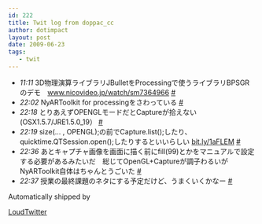 ```yaml
---
id: 222
title: Twit log from doppac_cc
author: dotimpact
layout: post
date: 2009-06-23
tags:
   - twit
---
```

<ul class="loudtwitter">
  <li>
    <em>11:11</em> 3D物理演算ライブラリJBulletをProcessingで使うライブラリBPSGRのデモ　<a href="http://www.nicovideo.jp/watch/sm7364966">www.nicovideo.jp/watch/sm7364966</a> <a href="http://twitter.com/doppac_cc/statuses/2273157779">#</a>
  </li>
  <li>
    <em>22:02</em> NyARToolkit for processingをさわっている <a href="http://twitter.com/doppac_cc/statuses/2278455069">#</a>
  </li>
  <li>
    <em>22:18</em> とりあえずOPENGLモードだとCaptureが拾えない(OSX1.5.7/JRE1.5.0_19） <a href="http://twitter.com/doppac_cc/statuses/2278616365">#</a>
  </li>
  <li>
    <em>22:19</em> size(&#8230; , OPENGL);の前でCapture.list();したり、quicktime.QTSession.open();したりするといいらしい <a href="http://bit.ly/1aFLEM">bit.ly/1aFLEM</a> <a href="http://twitter.com/doppac_cc/statuses/2278626713">#</a>
  </li>
  <li>
    <em>22:36</em> あとキャプチャ画像を画面に描く前にfill(99)とかをマニュアルで設定する必要があるみたいだ　総じてOpenGL+Captureが調子わるいがNyARToolkit自体はちゃんとうごいた <a href="http://twitter.com/doppac_cc/statuses/2278813169">#</a>
  </li>
  <li>
    <em>22:37</em> 授業の最終課題のネタにする予定だけど、うまくいくかなー <a href="http://twitter.com/doppac_cc/statuses/2278822295">#</a>
  </li>
</ul>Automatically shipped by 

[LoudTwitter][1]

 [1]: http://www.loudtwitter.com
